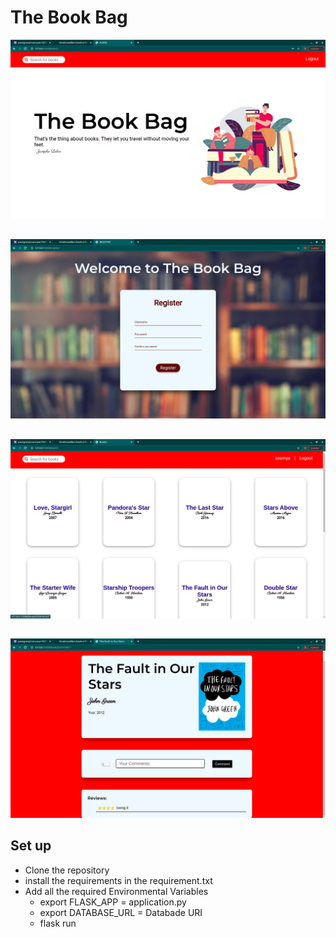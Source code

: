 # The Book Bag

![](static/home.png)
##

![](static/register.png)
##

![](static/books.png)
##

![](static/book.png)
##

## Set up
* Clone the repository
* install the requirements in the requirement.txt
* Add all the required Environmental Variables
  * export FLASK_APP = application.py
  * export DATABASE_URL = Databade URI
  * flask run

